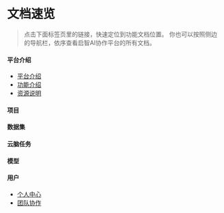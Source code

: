 # 文档速览

> 点击下面标签页里的链接，快速定位到功能文档位置。
> 你也可以按照侧边的导航栏，依序查看启智AI协作平台的所有文档。

<!-- tabs:start -->

#### **平台介绍**

- [平台介绍](/intro.md)
- [功能介绍](/intro.md#功能介绍)
- [资源说明](/intro.md#资源说明)

#### **项目**



#### **数据集**



#### **云脑任务**



#### **模型**



#### **用户**

- [个人中心](/user.md#个人中心)
- [团队协作](/user.md#团队协作)

<!-- tabs:end -->
